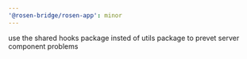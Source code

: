 ```yaml
---
'@rosen-bridge/rosen-app': minor
---
```


use the shared hooks package insted of utils package to prevet server component problems
